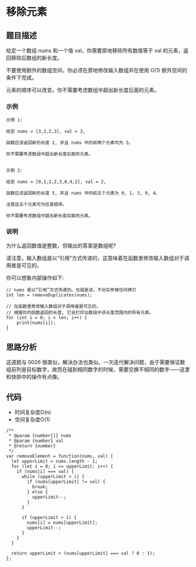 # 移除元素

## 题目描述
给定一个数组 nums 和一个值 val，你需要原地移除所有数值等于 val 的元素，返回移除后数组的新长度。

不要使用额外的数组空间，你必须在原地修改输入数组并在使用 O(1) 额外空间的条件下完成。

元素的顺序可以改变。你不需要考虑数组中超出新长度后面的元素。

### 示例
```
示例 1:

给定 nums = [3,2,2,3], val = 3,

函数应该返回新的长度 2, 并且 nums 中的前两个元素均为 2。

你不需要考虑数组中超出新长度后面的元素。


示例 2:

给定 nums = [0,1,2,2,3,0,4,2], val = 2,

函数应该返回新的长度 5, 并且 nums 中的前五个元素为 0, 1, 3, 0, 4。

注意这五个元素可为任意顺序。

你不需要考虑数组中超出新长度后面的元素。
```

### 说明
为什么返回数值是整数，但输出的答案是数组呢?

请注意，输入数组是以“引用”方式传递的，这意味着在函数里修改输入数组对于调用者是可见的。

你可以想象内部操作如下:

```
// nums 是以“引用”方式传递的。也就是说，不对实参做任何拷贝
int len = removeDuplicates(nums);

// 在函数里修改输入数组对于调用者是可见的。
// 根据你的函数返回的长度, 它会打印出数组中该长度范围内的所有元素。
for (int i = 0; i < len; i++) {
    print(nums[i]);
}
```

## 思路分析
这道题与 0026 很类似，解决办法也类似。一次迭代解决问题，由于需要保证数组前列是目标数字，故而在碰到相同数字的时候，需要交换不相同的数字——这里和快排中的操作有点像。

## 代码
- 时间复杂度O(n)
- 空间复杂度O(1)

```
/**
 * @param {number[]} nums
 * @param {number} val
 * @return {number}
 */
var removeElement = function(nums, val) {
  let upperLimit = nums.length - 1;
  for (let i = 0; i <= upperLimit; i++) {
    if (nums[i] === val) {
      while (upperLimit > i) {
        if (nums[upperLimit] != val) {
          break;
        } else {
          upperLimit--;
        }
      }

      if (upperLimit > i) {
        nums[i] = nums[upperLimit];
        upperLimit--;
      }
    }
  }

  return upperLimit + (nums[upperLimit] === val ? 0 : 1);
};
```